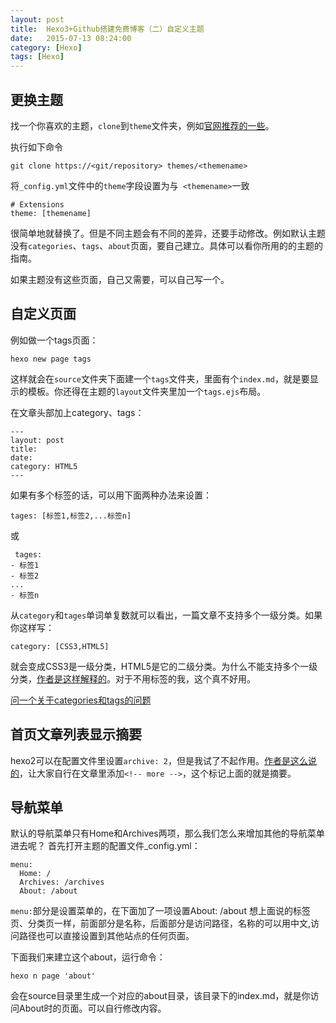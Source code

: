 ```yaml
---
layout: post
title:  Hexo3+Github搭建免费博客（二）自定义主题
date:   2015-07-13 08:24:00
category: [Hexo]
tags: [Hexo]
---
```


## 更换主题

找一个你喜欢的主题，`clone`到`theme`文件夹，例如[官网推荐的一些][1]。

执行如下命令

    git clone https://<git/repository> themes/<themename>

将`_config.yml`文件中的`theme`字段设置为与` <themename>`一致

    # Extensions
    theme: [themename]

很简单地就替换了。但是不同主题会有不同的差异，还要手动修改。例如默认主题没有`categories`、`tags`、`about`页面，要自己建立。具体可以看你所用的的主题的指南。

如果主题没有这些页面，自己又需要，可以自己写一个。

<!--more-->

## 自定义页面

例如做一个tags页面：

    hexo new page tags

这样就会在`source`文件夹下面建一个`tags`文件夹，里面有个`index.md`，就是要显示的模板。你还得在主题的`layout`文件夹里加一个`tags.ejs`布局。

在文章头部加上category、tags：

    ---
    layout: post
    title:  
    date:   
    category: HTML5
    ---

如果有多个标签的话，可以用下面两种办法来设置：

    tages: [标签1,标签2,...标签n]

或

     tages: 
    - 标签1
    - 标签2
    ...
    - 标签n

从`category`和`tages`单词单复数就可以看出，一篇文章不支持多个一级分类。如果你这样写：

    category: [CSS3,HTML5]

就会变成CSS3是一级分类，HTML5是它的二级分类。为什么不能支持多个一级分类，[作者是这样解释的][2]。对于不用标签的我，这个真不好用。


[问一个关于categories和tags的问题][3]

## 首页文章列表显示摘要

hexo2可以在配置文件里设置`archive: 2`，但是我试了不起作用。[作者是这么说的][4]，让大家自行在文章里添加`<!-- more -->`，这个标记上面的就是摘要。

## 导航菜单

默认的导航菜单只有Home和Archives两项，那么我们怎么来增加其他的导航菜单进去呢？
首先打开主题的配置文件_config.yml：

    menu:
      Home: /
      Archives: /archives
      About: /about

`menu:`部分是设置菜单的，在下面加了一项设置About: /about
想上面说的标签页、分类页一样，前面部分是名称，后面部分是访问路径，名称的可以用中文,访问路径也可以直接设置到其他站点的任何页面。

下面我们来建立这个about，运行命令：

    hexo n page 'about'

会在source目录里生成一个对应的about目录，该目录下的index.md，就是你访问About时的页面。可以自行修改内容。





  [1]: https://hexo.io/themes/
  [2]: https://github.com/hexojs/hexo/issues/419#issuecomment-31712933
  [3]: https://github.com/iissnan/hexo-theme-next/issues/51
  [4]: https://github.com/litten/hexo-theme-yilia/issues/44#issuecomment-88369280
